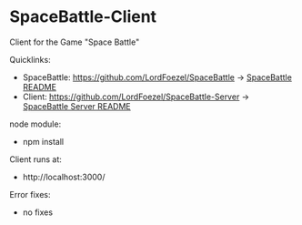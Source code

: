 # SpaceBattle-Client

Client for the Game "Space Battle" 

Quicklinks:
- SpaceBattle: https://github.com/LordFoezel/SpaceBattle -> [SpaceBattle README](/README.md)
- Client: https://github.com/LordFoezel/SpaceBattle-Server -> [SpaceBattle Server README](server/README.md)

node module:
- npm install

Client runs at:
- http://localhost:3000/

Error fixes:
- no fixes
